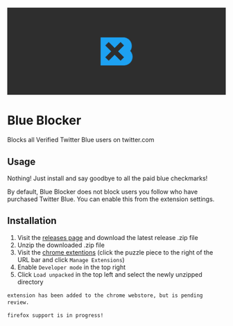 ![Blue Blocker Marquee](assets/marquee.png)
# Blue Blocker
Blocks all Verified Twitter Blue users on twitter.com

## Usage
Nothing! Just install and say goodbye to all the paid blue checkmarks!

By default, Blue Blocker does not block users you follow who have purchased Twitter Blue. You can enable this from the extension settings.

## Installation
1. Visit the [releases page](https://github.com/kheina-com/Blue-Blocker/releases) and download the latest release .zip file
2. Unzip the downloaded .zip file
3. Visit the [chrome extentions](chrome://extensions/)
	(click the puzzle piece to the right of the URL bar and click `Manage Extensions`)
4. Enable `Developer mode` in the top right
5. Click `Load unpacked` in the top left and select the newly unzipped directory
```
extension has been added to the chrome webstore, but is pending review.
```

```
firefox support is in progress!
```

